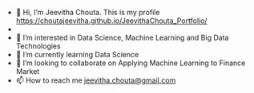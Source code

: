 - 👋 Hi, I’m Jeevitha Chouta. This is my profile https://choutajeevitha.github.io/JeevithaChouta_Portfolio/
-
- 👀 I’m interested in Data Science, Machine Learning and Big Data Technologies
- 🌱 I’m currently learning Data Science
- 💞️ I’m looking to collaborate on Applying Machine Learning to Finance Market
- 📫 How to reach me jeevitha.chouta@gmail.com

<!---
choutajeevitha/choutajeevitha is a ✨ special ✨ repository because its `README.md` (this file) appears on your GitHub profile.
You can click the Preview link to take a look at your changes.
--->

